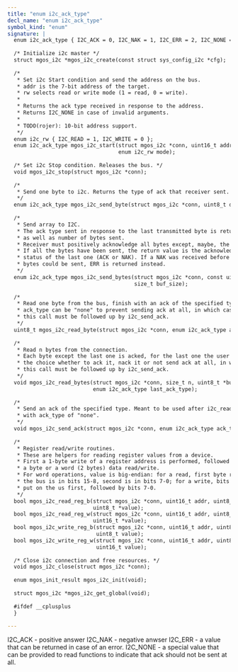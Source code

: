```yaml
---
title: "enum i2c_ack_type"
decl_name: "enum i2c_ack_type"
symbol_kind: "enum"
signature: |
  enum i2c_ack_type { I2C_ACK = 0, I2C_NAK = 1, I2C_ERR = 2, I2C_NONE = 3 };
  
  /* Initialize i2c master */
  struct mgos_i2c *mgos_i2c_create(const struct sys_config_i2c *cfg);
  
  /*
   * Set i2c Start condition and send the address on the bus.
   * addr is the 7-bit address of the target.
   * rw selects read or write mode (1 = read, 0 = write).
   *
   * Returns the ack type received in response to the address.
   * Returns I2C_NONE in case of invalid arguments.
   *
   * TODO(rojer): 10-bit address support.
   */
  enum i2c_rw { I2C_READ = 1, I2C_WRITE = 0 };
  enum i2c_ack_type mgos_i2c_start(struct mgos_i2c *conn, uint16_t addr,
                                   enum i2c_rw mode);
  
  /* Set i2c Stop condition. Releases the bus. */
  void mgos_i2c_stop(struct mgos_i2c *conn);
  
  /*
   * Send one byte to i2c. Returns the type of ack that receiver sent.
   */
  enum i2c_ack_type mgos_i2c_send_byte(struct mgos_i2c *conn, uint8_t data);
  
  /*
   * Send array to I2C.
   * The ack type sent in response to the last transmitted byte is returned,
   * as well as number of bytes sent.
   * Receiver must positively acknowledge all bytes except, maybe, the last one.
   * If all the bytes have been sent, the return value is the acknowledgement
   * status of the last one (ACK or NAK). If a NAK was received before all the
   * bytes could be sent, ERR is returned instead.
   */
  enum i2c_ack_type mgos_i2c_send_bytes(struct mgos_i2c *conn, const uint8_t *buf,
                                        size_t buf_size);
  
  /*
   * Read one byte from the bus, finish with an ack of the specified type.
   * ack_type can be "none" to prevent sending ack at all, in which case
   * this call must be followed up by i2c_send_ack.
   */
  uint8_t mgos_i2c_read_byte(struct mgos_i2c *conn, enum i2c_ack_type ack_type);
  
  /*
   * Read n bytes from the connection.
   * Each byte except the last one is acked, for the last one the user has
   * the choice whether to ack it, nack it or not send ack at all, in which case
   * this call must be followed up by i2c_send_ack.
   */
  void mgos_i2c_read_bytes(struct mgos_i2c *conn, size_t n, uint8_t *buf,
                           enum i2c_ack_type last_ack_type);
  
  /*
   * Send an ack of the specified type. Meant to be used after i2c_read_byte{,s}
   * with ack_type of "none".
   */
  void mgos_i2c_send_ack(struct mgos_i2c *conn, enum i2c_ack_type ack_type);
  
  /*
   * Register read/write routines.
   * These are helpers for reading register values from a device.
   * First a 1-byte write of a register address is performed, followed by either
   * a byte or a word (2 bytes) data read/write.
   * For word operations, value is big-endian: for a read, first byte read from
   * the bus is in bits 15-8, second is in bits 7-0; for a write, bits 15-8 are
   * put on the us first, followed by bits 7-0.
   */
  bool mgos_i2c_read_reg_b(struct mgos_i2c *conn, uint16_t addr, uint8_t reg,
                           uint8_t *value);
  bool mgos_i2c_read_reg_w(struct mgos_i2c *conn, uint16_t addr, uint8_t reg,
                           uint16_t *value);
  bool mgos_i2c_write_reg_b(struct mgos_i2c *conn, uint16_t addr, uint8_t reg,
                            uint8_t value);
  bool mgos_i2c_write_reg_w(struct mgos_i2c *conn, uint16_t addr, uint8_t reg,
                            uint16_t value);
  
  /* Close i2c connection and free resources. */
  void mgos_i2c_close(struct mgos_i2c *conn);
  
  enum mgos_init_result mgos_i2c_init(void);
  
  struct mgos_i2c *mgos_i2c_get_global(void);
  
  #ifdef __cplusplus
  }
  
---
```


I2C_ACK - positive answer
I2C_NAK - negative anwser
I2C_ERR - a value that can be returned in case of an error.
I2C_NONE - a special value that can be provided to read functions
  to indicate that ack should not be sent at all. 

